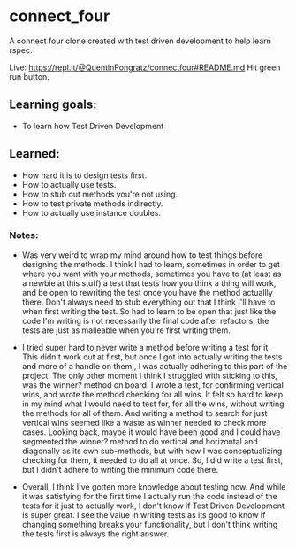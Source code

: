 # connect_four
A connect four clone created with test driven development to help learn rspec.

Live: https://repl.it/@QuentinPongratz/connectfour#README.md
Hit green run button.

## Learning goals:
- To learn how Test Driven Development

## Learned:
- How hard it is to design tests first.
- How to actually use tests.
- How to stub out methods you're not using.
- How to test private methods indirectly.
- How to actually use instance doubles.

### Notes:
- Was very weird to wrap my mind around how to test things before designing the methods. I think I had to learn, sometimes in order to get where you want with your methods, sometimes you have to (at least as a newbie at this stuff) a test that tests how you think a thing will work, and be open to rewriting the test once you have the method actuallly there. Don't always need to stub everything out that I think I'll have to when first writing the test. So had to learn to be open that just like the code I'm writing is not necessarily the final code after refactors, the tests are just as malleable when you're first writing them. 
  
- I tried super hard to never write a method before writing a test for it. This didn't work out at first, but once I got into actually writing the tests and more of a handle on them,, I was actually adhering to this part of the project. The only other moment I think I struggled with sticking to this, was the winner? method on board. I wrote a test, for confirming vertical wins, and wrote the method checking for all wins. It felt so hard to keep in my mind what I would need to test for, for all the wins, without writing the methods for all of them. And writing a method to search for just vertical wins seemed like a waste as winner needed to check more cases. Looking back, maybe it would have been good and I could have segmented the winner? method to do vertical and horizontal and diagonally as its own sub-methods, but with how I was conceptualizing checking for them, it needed to do all at once. So, I did write a test first, but I didn't adhere to writing the minimum code there. 

- Overall, I think I've gotten more knowledge about testing now. And while it was satisfying for the first time I actually run the code instead of the tests for it just to actually work, I don't know if Test Driven Development is super great. I see the value in writing tests as its good to know if changing something breaks your functionality, but I don't think writing the tests first is always the right answer.
